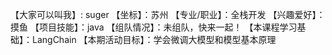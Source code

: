 【大家可以叫我】: suger
【坐标】：苏州
【专业/职业】：全栈开发
【兴趣爱好】： 摸鱼
【项目技能】：java
【组队情况】：未组队，快来一起！ 
【本课程学习基础】：LangChain 
【本期活动目标】：学会微调大模型和模型基本原理